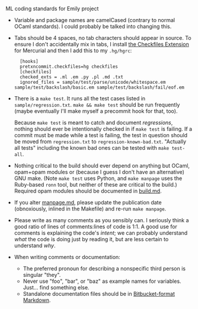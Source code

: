 ML coding standards for Emily project

- Variable and package names are camelCased (contrary to normal OCaml standards). I could probably be talked into changing this.
- Tabs should be 4 spaces, no tab characters should appear in source. To ensure I don't accidentally mix in tabs, I install [the Checkfiles Extension](http://mercurial.selenic.com/wiki/CheckFilesExtension) for Mercurial and then I add this to my `.hg/hgrc`:

        [hooks]
        pretxncommit.checkfiles=hg checkfiles
        [checkfiles]
        checked_exts = .ml .em .py .pl .md .txt
        ignored_files = sample/test/parse/unicode/whitespace.em sample/test/backslash/basic.em sample/test/backslash/fail/eof.em

- There is a `make test`. It runs all the test cases listed in `sample/regression.txt`. `make && make test` should be run frequently (maybe eventually I'll make myself a precommit hook for that, too).

    Because `make test` is meant to catch and document *regressions*, nothing should ever be intentionally checked in if `make test` is failing. If a commit must be made while a test is failing, the test in question should be moved from `regression.txt` to `regression-known-bad.txt`. "Actually all tests" including the known bad ones can be tested with `make test-all`.

- Nothing critical to the build should ever depend on anything but OCaml, opam+opam modules or (because I guess I don't have an alternative) GNU make. (Note `make test` uses Python, and `make manpage` uses the Ruby-based `ronn` tool, but neither of these are critical to the build.) Required opam modules should be documented in [build.md](build.md).

- If you alter [manpage.md](manpage.md), please update the publication date (obnoxiously, inlined in the Makefile) and re-run `make manpage`.

- Please write as many comments as you sensibly can. I seriously think a good ratio of lines of comments:lines of code is 1:1.  A good use for comments is explaining the code's *intent*; we can probably understand *what* the code is doing just by reading it, but are less certain to understand *why*.

- When writing comments or documentation:
    - The preferred pronoun for describing a nonspecific third person is singular "they".
    - Never use "foo", "bar", or "baz" as example names for variables. Just... find something else.
    - Standalone documentation files should be in [Bitbucket-format Markdown](https://bitbucket.org/tutorials/markdowndemo).